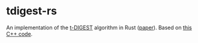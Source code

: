 # tdigest-rs

An implementation of the [t-DIGEST](https://github.com/tdunning/t-digest) algorithm in Rust ([paper](https://github.com/tdunning/t-digest/blob/master/docs/t-digest-paper/histo.pdf)). Based on [this C++ code](https://github.com/facebook/folly/blob/master/folly/stats/TDigest.cpp).
